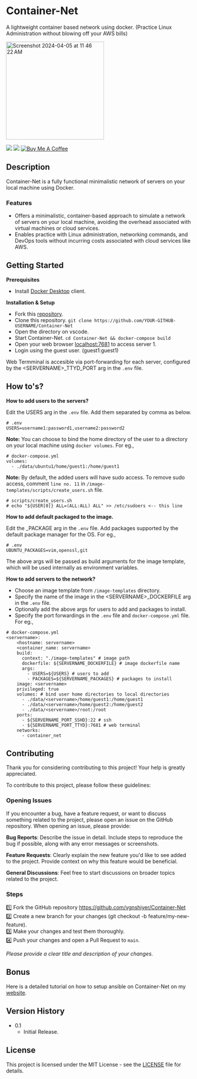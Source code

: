 <!--<img width="501" alt="Screenshot 2024-04-05 at 10 53 21 AM" src="https://github.com/vgnshiyer/Container-Net/assets/39982819/d4f99c16-d6b7-4835-a7d9-c4d0f1706aed">-->
# Container-Net

A lightweight container based network using docker. (Practice Linux Administration without blowing off your AWS bills)

<img width="266" alt="Screenshot 2024-04-05 at 11 46 22 AM" src="https://github.com/vgnshiyer/Container-Net/assets/39982819/6ff40de3-f5c4-424d-9b7e-5c472fcaddec">

<!-- Badges -->
[![](https://badgen.net/github/license/vgnshiyer/Container-Net)](https://github.com/vgnshiyer/Container-Net/blob/master/LICENSE)
[![](https://img.shields.io/badge/Follow-vgnshiyer-0A66C2?logo=linkedin)](https://www.linkedin.com/comm/mynetwork/discovery-see-all?usecase=PEOPLE_FOLLOWS&followMember=vgnshiyer)
[![Buy Me A Coffee](https://img.shields.io/badge/Buy%20Me%20A%20Coffee-Donate-yellow.svg?logo=buymeacoffee)](https://www.buymeacoffee.com/vgnshiyer)

## Description

Container-Net is a fully functional minimalistic network of servers on your local machine using Docker. 

### Features

- Offers a minimalistic, container-based approach to simulate a network of servers on your local machine, avoiding the overhead associated with virtual machines or cloud services.
- Enables practice with Linux administration, networking commands, and DevOps tools without incurring costs associated with cloud services like AWS.

## Getting Started

**Prerequisites**
    
- Install [Docker Desktop](https://www.docker.com/products/docker-desktop/) client.

**Installation & Setup**

- Fork this [repository](https://github.com/vgnshiyer/Container-Net).
- Clone this repository. `git clone https://github.com/YOUR-GITHUB-USERNAME/Container-Net`
- Open the directory on vscode.
- Start Container-Net. `cd Container-Net && docker-compose build`
- Open your web browser [localhost:7681](localhost:7681) to access server 1.
- Login using the guest user. (guest1:guest1)

Web Termminal is accesible via port-forwarding for each server, configured by the \<SERVERNAME\>_TTYD_PORT arg in the `.env` file.

## How to's?

**How to add users to the servers?**

Edit the USERS arg in the `.env` file. Add them separated by comma as below.
```
# .env
USERS=username1:password1,username2:password2
```

**Note:** You can choose to bind the home directory of the user to a directory on your local machine using `docker volumes`. For eg.,
```
# docker-compose.yml
volumes:
  - ./data/ubuntu1/home/guest1:/home/guest1
```

**Note:** By default, the added users will have sudo access. To remove sudo access, comment `line no. 11` in `/image-templates/scripts/create_users.sh` file.
```
# scripts/create_users.sh
# echo "${USER[0]} ALL=(ALL:ALL) ALL" >> /etc/sudoers <-- this line
```

**How to add default packaged to the image.**

Edit the <OS>_PACKAGE arg in the `.env` file. Add packages supported by the default package manager for the OS. For eg.,
```
# .env
UBUNTU_PACKAGES=vim,openssl,git
```

The above args will be passed as build arguments for the image template, which will be used internally as environment variables.

**How to add servers to the network?**

- Choose an image template from `/image-templates` directory.
- Specify the name of the image in the \<SERVERNAME\>_DOCKERFILE arg in the `.env` file.
- Optionally add the above args for users to add and packages to install.
- Specify the port forwardings in the `.env` file and `docker-compose.yml` file.
For eg., 
```
# docker-compose.yml
<servername>:
    <hostname: servername>
    <container_name: servername>
    build:
      context: "./image-templates" # image path
      dockerfile: ${SERVERNAME_DOCKERFILE} # image dockerfile name
      args:
        - USERS=${USERS} # users to add
        - PACKAGES=${SERVERNAME_PACKAGES} # packages to install
    image: <servername>
    privileged: true
    volumes: # bind user home directories to local directories
      - ./data/<servername>/home/guest1:/home/guest1
      - ./data/<servername>/home/guest2:/home/guest2
      - ./data/<servername>/root:/root
    ports:
      - ${SERVERNAME_PORT_SSHD}:22 # ssh
      - ${SERVERNAME_PORT_TTYD}:7681 # web terminal
    networks:
      - container_net
```

## Contributing

Thank you for considering contributing to this project! Your help is greatly appreciated.

To contribute to this project, please follow these guidelines:

### Opening Issues
If you encounter a bug, have a feature request, or want to discuss something related to the project, please open an issue on the GitHub repository. When opening an issue, please provide:

**Bug Reports**: Describe the issue in detail. Include steps to reproduce the bug if possible, along with any error messages or screenshots.

**Feature Requests**: Clearly explain the new feature you'd like to see added to the project. Provide context on why this feature would be beneficial.

**General Discussions**: Feel free to start discussions on broader topics related to the project.

### Steps

1️⃣ Fork the GitHub repository https://github.com/vgnshiyer/Container-Net \
2️⃣ Create a new branch for your changes (git checkout -b feature/my-new-feature). \
3️⃣ Make your changes and test them thoroughly. \
4️⃣ Push your changes and open a Pull Request to `main`.

*Please provide a clear title and description of your changes.*

## Bonus

Here is a detailed tutorial on how to setup ansible on Container-Net on my [website](https://vgnshiyer.dev/).

## Version History

* 0.1
    * Initial Release.

## License

This project is licensed under the MIT License - see the [LICENSE](https://github.com/vgnshiyer/Container-Net/blob/main/LICENSE) file for details.
